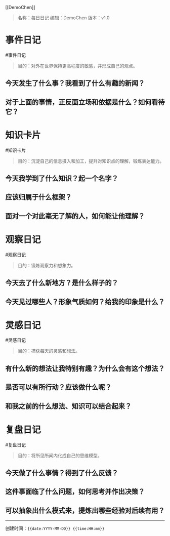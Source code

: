 [[DemoChen]]
> 名称：每日日记 
> 编辑：DemoChen
> 版本：v1.0
 

# 事件日记
#事件日记

> 目的：对外在世界保持更高程度的敏感，并形成自己的观点。

## 今天发生了什么事？我看到了什么有趣的新闻？


## 对于上面的事情，正反面立场和依据是什么？如何看待它？


# 知识卡片
#知识卡片 

> 目的：沉淀自己的信息摄入和加工，提升对知识点的理解，锻炼表达能力。

## 今天我学到了什么知识？起一个名字？


## 应该归属于什么框架？


## 面对一个对此毫无了解的人，如何能让他理解？


# 观察日记
#观察日记

>目的：锻炼观察力和想象力。

## 今天去了什么新地方？是什么样子的？


## 今天见过哪些人？形象气质如何？给我的印象是什么？


# 灵感日记
#灵感日记 

> 目的：捕获每天的灵感和想法。

## 有什么新的想法让我特别有趣？为什么会有这个想法？


## 是否可以有所行动？应该做什么呢？


## 和我之前的什么想法、知识可以结合起来？


# 复盘日记
#复盘日记 

> 目的：将所见所闻内化成自己的思维模型。

## 今天做了什么事情？得到了什么反馈？


## 这件事面临了什么问题，如何思考并作出决策？


## 可以抽象出什么模式来，提炼出哪些经验对后续有用？


--- 


创建时间：`{{date:YYYY-MM-DD}} {{time:HH:mm}}`
